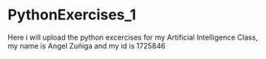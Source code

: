 # PythonExercises_1
Here i will upload the python excercises for my Artificial Intelligence Class, my name is Angel Zuñiga and my id is 1725846
